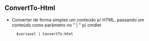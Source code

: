 ConvertTo-Html
---------------


- Converter de forma simples um conteúdo p/ HTML, passando um conteúdo como parâmetro no " | " p/ cmdlet 


		$variavel | ConvertTo-Html